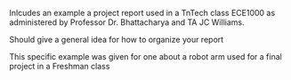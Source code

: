 Inlcudes an example a project report used in a TnTech class ECE1000 as administered by Professor Dr. Bhattacharya and TA JC Williams. 

Should give a general idea for how to organize your report

This specific example was given for one about a robot arm used for a final project in a Freshman class
